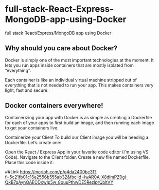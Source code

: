 # full-stack-React-Express-MongoDB-app-using-Docker
full stack React/Express/MongoDB app using Docker

## Why should you care about Docker?
Docker is simply one of the most important technologies at the moment. It lets you run apps inside containers that are mostly isolated from “everything”.

Each container is like an individual virtual machine stripped out of everything that is not needed to run your app. This makes containers very light, fast and secure.

## Docker containers everywhere!
Containerizing your app with Docker is as simple as creating a Dockerfile for each of your apps to first build an image, and then running each image to get your containers live.


Containerize your Client
To build our Client image you will be needing a Dockerfile. Let’s create one:

Open the React / Express App in your favorite code editor (I’m using VS Code).
Navigate to the Client folder.
Create a new file named Dockerfile.
Place this code inside it:

##Link
https://morioh.com/p/e4da2400bc31?f=5c21fb01c16e2556b555ab32&fbclid=IwAR0A-X8dlmPZ0gI-QkB7qAynQAEODxwIp5w_8ouuPthwDE5RezlprQbltVY
